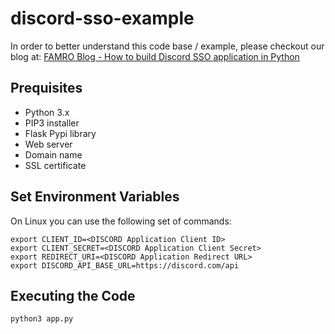 # discord-sso-example

In order to better understand this code base / example, please checkout our blog at: [FAMRO Blog - How to build Discord SSO application in Python](https://famro-llc.com/how-to-build-discord-sso-application-in-python.html)

## Prequisites ##
- Python 3.x
- PIP3 installer
- Flask Pypi library
- Web server
- Domain name
- SSL certificate

## Set Environment Variables ##

On Linux you can use the following set of commands:

```
export CLIENT_ID=<DISCORD Application Client ID>
export CLIENT_SECRET=<DISCORD Application Client Secret>
export REDIRECT_URI=<DISCORD Application Redirect URL>
export DISCORD_API_BASE_URL=https://discord.com/api
```

## Executing the Code ##

```python3 app.py ```
